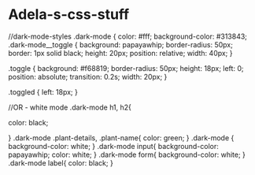# Adela-s-css-stuff

//dark-mode-styles
.dark-mode {
  color: #fff;
  background-color: #313843;
  .dark-mode__toggle {
  background: papayawhip;
  border-radius: 50px;
  border: 1px solid black;
  height: 20px;
  position: relative;
  width: 40px;
}

.toggle {
  background: #f68819;
  border-radius: 50px;
  height: 18px;
  left: 0;
  position: absolute;
  transition: 0.2s;
  width: 20px;
}

.toggled {
  left: 18px;
}

//OR - white mode
.dark-mode h1, h2{
  
  color: black;

}
.dark-mode .plant-details, .plant-name{
  color: green;
}
.dark-mode {
background-color: white;
}
.dark-mode input{
background-color: papayawhip;
color: white;
}
.dark-mode form{
background-color: white;
}
.dark-mode label{
color: black;
}
